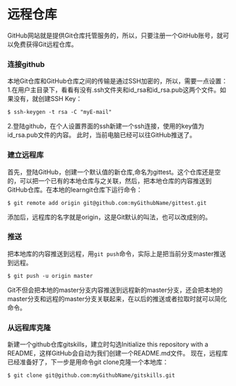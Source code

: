 远程仓库
===================
GitHub网站就是提供Git仓库托管服务的，所以，只要注册一个GitHub账号，就可以免费获得Git远程仓库。

###  连接github
本地Git仓库和GitHub仓库之间的传输是通过SSH加密的，所以，需要一点设置：
1.在用户主目录下，看看有没有.ssh文件夹和id_rsa和id_rsa.pub这两个文件。如果没有，就创建SSH Key：

    $ ssh-keygen -t rsa -C "myE-mail"
2.登陆github，在个人设置界面的ssh新建一个ssh连接，使用的key值为id_rsa.pub文件的内容。
此时，当前电脑已经可以往GitHub推送了。

###  建立远程库
首先，登陆GitHub，创建一个默认值的新仓库,命名为gittest。这个仓库还是空的，可以把一个已有的本地仓库与之关联，然后，把本地仓库的内容推送到GitHub仓库。在本地的learngit仓库下运行命令：

    $ git remote add origin git@github.com:myGithubName/gittest.git

添加后，远程库的名字就是origin，这是Git默认的叫法，也可以改成别的。
###  推送
把本地库的内容推送到远程，用`git push`命令，实际上是把当前分支master推送到远程。

    $ git push -u origin master
Git不但会把本地的master分支内容推送到远程新的master分支，还会把本地的master分支和远程的master分支关联起来，在以后的推送或者拉取时就可以简化命令。

###  从远程库克隆
新建一个github仓库gitskills，建立时勾选Initialize this repository with a README，这样GitHub会自动为我们创建一个README.md文件。
现在，远程库已经准备好了，下一步是用命令git clone克隆一个本地库：

    $ git clone git@github.com:myGithubName/gitskills.git